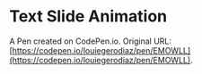 # Text Slide Animation

A Pen created on CodePen.io. Original URL: [https://codepen.io/louiegerodiaz/pen/EMOWLL](https://codepen.io/louiegerodiaz/pen/EMOWLL).

